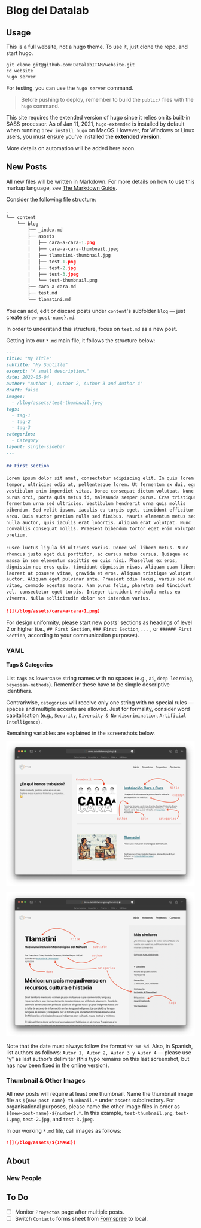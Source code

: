 # Blog del Datalab

## Usage

This is a full website, not a hugo theme. To use it, just clone the repo, and start hugo.

```shell
git clone git@github.com:DatalabITAM/website.git
cd website
hugo server
```

For testing, you can use the `hugo server` command.

> Before pushing to deploy, remember to build the `public/` files with the `hugo` command.

This site requires the extended version of hugo since it relies on its built-in SASS processor. As of Jan 11, 2021, `hugo-extended` is installed by default when running `brew install hugo` on MacOS. However, for Windows or Linux users, you must [ensure](https://gohugo.io/getting-started/installing/) you've installed the **extended version**.

More details on automation will be added here soon.

## New Posts

All new files will be written in Markdown. For more details on how to use this markup language, see [The Markdown Guide](https://www.markdownguide.org/basic-syntax/).

Consider the following file structure:

```go
.
└── content
    └── blog
        ├── _index.md
        ├── assets
        │   ├── cara-a-cara-1.png
        │   ├── cara-a-cara-thumbnail.jpeg
        │   ├── tlamatini-thumbnail.jpg
        │   ├── test-1.png
        │   ├── test-2.jpg
        │   ├── test-3.jpeg
        │   └── test-thumbnail.png
        ├── cara-a-cara.md
        ├── test.md
        └── tlamatini.md
```

You can add, edit or discard posts under `content`'s subfolder `blog` — just create `${new-post-name}.md`.

In order to understand this structure, focus on `test.md` as a new post.

Getting into our `*.md` main file, it follows the structure below:

```markdown
---
title: "My Title"
subtitle: "My Subtitle"
excerpt: "A small description."
date: 2022-05-04
author: "Author 1, Author 2, Author 3 and Author 4"
draft: false
images:
  - /blog/assets/test-thumbnail.jpeg
tags:
  - tag-1
  - tag-2
  - tag-3
categories:
  - Category
layout: single-sidebar
---

## First Section

Lorem ipsum dolor sit amet, consectetur adipiscing elit. In quis lorem 
tempor, ultricies odio at, pellentesque lorem. Ut fermentum ex dui, eget 
vestibulum enim imperdiet vitae. Donec consequat dictum volutpat. Nunc 
purus orci, porta quis metus id, malesuada semper purus. Cras tristique 
fermentum urna sed ultricies. Vestibulum hendrerit urna quis mollis 
bibendum. Sed velit ipsum, iaculis eu turpis eget, tincidunt efficitur 
arcu. Duis auctor pretium nulla sed finibus. Mauris elementum metus sed 
nulla auctor, quis iaculis erat lobortis. Aliquam erat volutpat. Nunc 
convallis consequat mollis. Praesent bibendum tortor eget enim volutpat 
pretium.

Fusce luctus ligula id ultrices varius. Donec vel libero metus. Nunc 
rhoncus justo eget dui porttitor, ac cursus metus cursus. Quisque ac 
massa in sem elementum sagittis eu quis nisi. Phasellus ex eros, 
dignissim nec eros quis, tincidunt dignissim risus. Aliquam quam libero, 
laoreet at posuere vitae, gravida et eros. Aliquam tristique volutpat 
auctor. Aliquam eget pulvinar ante. Praesent odio lacus, varius sed null 
vitae, commodo egestas magna. Nam purus felis, pharetra sed tincidunt 
vel, consectetur eget turpis. Integer tincidunt vehicula metus eu 
viverra. Nulla sollicitudin dolor non interdum varius.

![](/blog/assets/cara-a-cara-1.png)
```

For design uniformity, please start new posts' sections as headings of level 2 or higher (i.e., `## First Section`, `### First Section`, . . . , or `###### First Section`, according to your communication purposes).

### YAML

#### Tags & Categories

List `tags` as lowercase string names with no spaces (e.g., `ai`, `deep-learning`, `bayesian-methods`). Remember these have to be simple descriptive identifiers.

Contrariwise, `categories` will receive only one string with no special rules — spaces and multiple accents are allowed. Just for formality, consider word capitalisation (e.g., `Security`, `Diversity & Nondiscrimination`, `Artificial Intelligence`).

Remaining variables are explained in the screenshots below.

![](static/img/screenshot-1.png)

![](static/img/screenshot-2.png)

Note that the date must always follow the format `%Y-%m-%d`. Also, in Spanish, list authors as follows: `Autor 1, Autor 2, Autor 3 y Autor 4` — please use “y” as last author’s delimiter (this typo remains on this last screenshot, but has now been fixed in the online version).

### Thumbnail & Other Images

All new posts will require at least one thumbnail. Name the thumbnail image file as `${new-post-name}-thumbnail.*` under `assets` subdirectory. For organisational purposes, please name the other image files in order as `${new-post-name}-${number}.*`. In this example, `test-thumbnail.png`, `test-1.png`, `test-2.jpg`, and `test-3.jpeg`.

In our working `*.md` file, call images as follows:

```markdown
![](/blog/assets/${IMAGE})
```

## About

### New People

## To Do

- [ ] Monitor `Proyectos` page after multiple posts.
- [ ] Switch `Contacto` forms sheet from [Formspree](https://formspree.io) to local.
